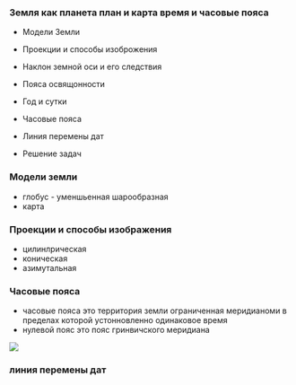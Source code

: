 ###  Земля как планета план и карта время и часовые пояса












- Модели Земли


- Проекции и способы изоброжения


- Наклон земной оси и его следствия

- Пояса освящонности

- Год и сутки

- Часовые пояса 



  
   



- Линия перемены дат

- Решение задач



### Модели земли 
- глобус - уменшьенная шарообразная
- карта 

### Проекции и способы изображения

- цилинлрическая
- коническая
- азимутальная







### Часовые пояса 
- часовые пояса это территория земли ограниченная меридианоми в пределах которой устонновленно одинаковое время 
- нулевой пояс это пояс гринвичского меридиана 


![](https://upload.wikimedia.org/wikipedia/commons/8/88/World_Time_Zones_Map.png)



### линия перемены дат











